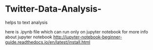 # Twitter-Data-Analysis-
helps to text analysis

here is .ipynb file which can run only on jupyter notebook for more info about jupyter notebook http://jupyter-notebook-beginner-guide.readthedocs.io/en/latest/install.html
